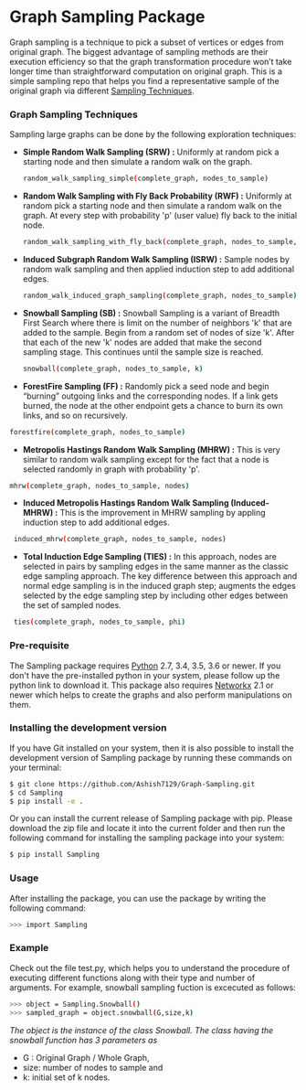 # Graph Sampling Package

Graph sampling is a technique to pick a subset of vertices or edges from original graph. The biggest advantage of sampling methods are their execution efficiency so that the graph transformation procedure won’t take longer time than straightforward computation on original graph. This is a simple sampling repo that helps you find a representative sample of the original graph via different [Sampling Techniques](https://cs.stanford.edu/~jure/pubs/sampling-kdd06.pdf). 

### Graph Sampling Techniques
Sampling large graphs can be done by the following exploration techniques:
  - **Simple Random Walk Sampling (SRW) :** Uniformly at random pick a starting node and then simulate a random walk on the graph.
    ```sh 
    random_walk_sampling_simple(complete_graph, nodes_to_sample)
    ```
  - **Random Walk Sampling with Fly Back Probability (RWF) :** Uniformly at random pick a starting node and then simulate a random walk on the graph. At every step with probability 'p' (user value) fly back to the initial node.
    ```sh 
    random_walk_sampling_with_fly_back(complete_graph, nodes_to_sample, fly_back_prob)
    ```
  - **Induced Subgraph Random Walk Sampling (ISRW) :** Sample nodes by random walk sampling and then applied induction step to add additional edges.
     ```sh 
    random_walk_induced_graph_sampling(complete_graph, nodes_to_sample)
     ```
  - **Snowball Sampling (SB) :** Snowball Sampling is a variant of Breadth First Search where there is limit on the number of neighbors 'k' that are added to the sample. Begin from a random set of nodes of size 'k'. After that each of the new 'k' nodes are added that make the second sampling stage. This continues until the sample size is reached.
     ```sh 
    snowball(complete_graph, nodes_to_sample, k) 
     ```
  - **ForestFire Sampling (FF) :** Randomly pick a seed node and begin “burning” outgoing links and the corresponding nodes. If a link gets burned, the node at the other endpoint gets a chance to burn its own links, and so on recursively.
   ```sh 
   forestfire(complete_graph, nodes_to_sample) 
  ```
  - **Metropolis Hastings Random Walk Sampling (MHRW) :** This is very similar to random walk sampling except for the fact that a node is selected randomly in graph with probability 'p'.
   ```sh  
   mhrw(complete_graph, nodes_to_sample, nodes) 
   ```
   - **Induced Metropolis Hastings Random Walk Sampling (Induced-MHRW) :** This is the improvement in MHRW sampling by appling induction step to add additional edges.
  ```sh  
   induced_mhrw(complete_graph, nodes_to_sample, nodes) 
   ```
   - **Total Induction Edge Sampling (TIES) :** In this approach, nodes are selected in pairs by sampling edges in the same manner as the classic edge sampling approach. The key difference between this approach and normal edge sampling is in the induced graph step; augments the edges selected by the edge sampling step by including other edges between the set of sampled nodes.
  ```sh 
   ties(complete_graph, nodes_to_sample, phi)
  ```
  
  

### Pre-requisite
The Sampling package requires [Python](https://www.python.org/downloads/) 2.7, 3.4, 3.5, 3.6 or newer. If you don't have the pre-installed python in your system, please follow up the python link to download it. This package also requires [Networkx](https://networkx.github.io/documentation/latest/install.html) 2.1 or newer which helps to create the graphs and also perform manipulations on them.

### Installing the development version
If you have Git installed on your system, then it is also possible to install the development version of Sampling package by running these commands on your terminal:
```sh
$ git clone https://github.com/Ashish7129/Graph-Sampling.git
$ cd Sampling
$ pip install -e .
```
Or you can install the current release of Sampling package with pip. Please
download the zip file and locate it into the current folder and then run the following command for installing the sampling package into your system:
```sh
$ pip install Sampling
```

### Usage

After installing the package, you can use the package by writing the following command:
```sh
>>> import Sampling 
```
### Example
Check out the file test.py, which helps you to understand the procedure of executing different functions along with their type and number of arguments. For example, snowball sampling fuction is excecuted as follows:
```sh
>>> object = Sampling.Snowball()             
>>> sampled_graph = object.snowball(G,size,k) 
```
*The object is the instance of the class Snowball. The class having the snowball function has 3 parameters as*
  - G : Original Graph / Whole Graph, 
  - size: number of nodes to sample and 
  - k: initial set of k nodes.


